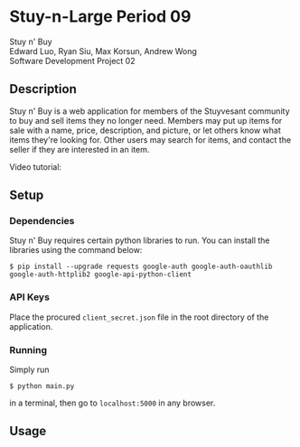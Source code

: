 # Stuy-n-Large Period 09

Stuy n' Buy<br>
Edward Luo, Ryan Siu, Max Korsun, Andrew Wong<br>
Software Development Project 02<br>

## Description
Stuy n' Buy is a web application for members of the Stuyvesant community to buy and sell items they no longer need. Members may put up items for sale with a name, price, description, and picture, or let others know what items they're looking for. Other users may search for items, and contact the seller if they are interested in an item.

Video tutorial:

## Setup

### Dependencies
Stuy n' Buy requires certain python libraries to run. You can install the libraries using the command below:
```
$ pip install --upgrade requests google-auth google-auth-oauthlib google-auth-httplib2 google-api-python-client
```

### API Keys
Place the procured `client_secret.json` file in the root directory of the application.

### Running
Simply run 
```
$ python main.py
```
in a terminal, then go to `localhost:5000` in any browser.

## Usage

